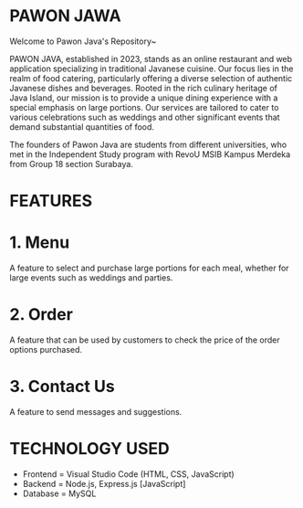 # PAWON JAWA
Welcome to Pawon Java's Repository~

PAWON JAVA, established in 2023, stands as an online restaurant and web application specializing in traditional Javanese cuisine. Our focus lies in the realm of food catering, particularly offering a diverse selection of authentic Javanese dishes and beverages. Rooted in the rich culinary heritage of Java Island, our mission is to provide a unique dining experience with a special emphasis on large portions. Our services are tailored to cater to various celebrations such as weddings and other significant events that demand substantial quantities of food.

The founders of Pawon Java are students from different universities, who met in the Independent Study program with RevoU MSIB Kampus Merdeka from Group 18 section Surabaya.
# FEATURES
# 1. Menu
A feature to select and purchase large portions for each meal, whether for large events such as weddings and parties.
# 2. Order
A feature that can be used by customers to check the price of the order options purchased.
# 3. Contact Us
A feature to send messages and suggestions.
# TECHNOLOGY USED
- Frontend = Visual Studio Code (HTML, CSS, JavaScript)
- Backend = Node.js, Express.js [JavaScript]
- Database = MySQL
